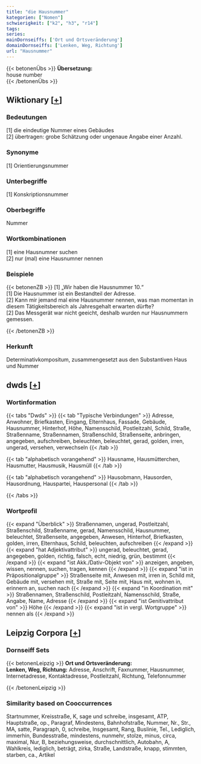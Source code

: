 ```yaml
---
title: "die Hausnummer"
kategorien: ["Nomen"]
schwierigkeit: ["k2", "h3", "r14"]
tags:
series:
mainDornseiffs: ['Ort und Ortsveränderung']
domainDornseiffs: ['Lenken, Weg, Richtung']
url: "Hausnummer"
---
```


{{< betonenÜbs >}}
**Übersetzung:**  
house number  
{{< /betonenÜbs >}}

## Wiktionary [[+](https://de.wiktionary.org/wiki/Hausnummer)]

### Bedeutungen
[1] die eindeutige Nummer eines Gebäudes  
[2] übertragen: grobe Schätzung oder ungenaue Angabe einer Anzahl.  

### Synonyme
[1] Orientierungsnummer  

### Unterbegriffe
[1] Konskriptionsnummer  

### Oberbegriffe
Nummer  

### Wortkombinationen
[1] eine Hausnumner suchen  
[2] nur (mal) eine Hausnumner nennen  

### Beispiele
{{< betonenZB >}}
[1] „Wir haben die Hausnummer 10.“  
[1] Die Hausnummer ist ein Bestandteil der Adresse.  
[2] Kann mir jemand mal eine Hausnummer nennen, was man momentan in diesem Tätigkeitsbereich als Jahresgehalt erwarten dürfte?  
[2] Das Messgerät war nicht geeicht, deshalb wurden nur Hausnummern gemessen.  

{{< /betonenZB >}}
### Herkunft
Determinativkompositum, zusammengesetzt aus den Substantiven Haus und Nummer  



## dwds [[+](https://www.dwds.de/wb/Hausnummer)]

### Wortinformation
{{< tabs "Dwds" >}}
{{< tab "Typische Verbindungen" >}}
Adresse, Anwohner, Briefkasten, Eingang, Elternhaus, Fassade, Gebäude, Hausnummer, Hinterhof, Höhe, Namensschild, Postleitzahl, Schild, Straße, Straßenname, Straßennamen, Straßenschild, Straßenseite, anbringen, angegeben, aufschreiben, beleuchten, beleuchtet, gerad, golden, irren, ungerad, versehen, verwechseln
{{< /tab >}}

{{< tab "alphabetisch vorangehend" >}}
Hausname, Hausmütterchen, Hausmutter, Hausmusik, Hausmüll
{{< /tab >}}

{{< tab "alphabetisch vorangehend" >}}
Hausobmann, Hausorden, Hausordnung, Hauspartei, Hauspersonal
{{< /tab >}}

{{< /tabs >}}

### Wortprofil
{{< expand "Überblick" >}} Straßennamen, ungerad, Postleitzahl, Straßenschild, Straßenname, gerad, Namensschild, Hausnummer, beleuchtet, Straßenseite, angegeben, Anwesen, Hinterhof, Briefkasten, golden, irren, Elternhaus, Schild, beleuchten, aufschreiben {{< /expand >}}
{{< expand "hat Adjektivattribut" >}} ungerad, beleuchtet, gerad, angegeben, golden, richtig, falsch, echt, niedrig, grün, bestimmt {{< /expand >}}
{{< expand "ist Akk./Dativ-Objekt von" >}} anzeigen, angeben, wissen, nennen, suchen, tragen, kennen {{< /expand >}}
{{< expand "ist in Präpositionalgruppe" >}} Straßenseite mit, Anwesen mit, irren in, Schild mit, Gebäude mit, versehen mit, Straße mit, Seite mit, Haus mit, wohnen in, erinnern an, suchen nach {{< /expand >}}
{{< expand "in Koordination mit" >}} Straßennamen, Straßenschild, Postleitzahl, Namensschild, Straße, Angabe, Name, Adresse {{< /expand >}}
{{< expand "ist Genitivattribut von" >}} Höhe {{< /expand >}}
{{< expand "ist in vergl. Wortgruppe" >}} nennen als {{< /expand >}}

## Leipzig Corpora [[+](https://corpora.uni-leipzig.de/en/res?word=Hausnummer&corpusId=deu_newscrawl-public_2018)]

### Dornseiff Sets
{{< betonenLeipzig >}}
**Ort und Ortsveränderung:**  
**Lenken, Weg, Richtung:** Adresse, Anschrift, Faxnummer, Hausnummer, Internetadresse, Kontaktadresse, Postleitzahl, Richtung, Telefonnummer  

{{< /betonenLeipzig >}}

### Similarity based on Cooccurrences
Startnummer, Kreisstraße, K, sage und schreibe, insgesamt, ATP, Hauptstraße, op., Paragraf, Mindestens, Bahnhofstraße, Nummer, Nr., Str., MA, satte, Paragraph, 0, schreibe, Insgesamt, Rang, Buslinie, Tel., Lediglich, immerhin, Bundesstraße, mindestens, nunmehr, stolze, minus, circa, maximal, Nur, B, beziehungsweise, durchschnittlich, Autobahn, A, Wahlkreis, lediglich, beträgt, zirka, Straße, Landstraße, knapp, stimmten, starben, ca., Artikel

